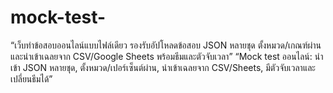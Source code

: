 # mock-test-
“เว็บทำข้อสอบออนไลน์แบบไฟล์เดียว รองรับอัปโหลดข้อสอบ JSON หลายชุด ตั้งหมวด/เกณฑ์ผ่าน และนำเข้าเฉลยจาก CSV/Google Sheets พร้อมธีมและตัวจับเวลา”  “Mock test ออนไลน์: นำเข้า JSON หลายชุด, ตั้งหมวด/เปอร์เซ็นต์ผ่าน, นำเข้าเฉลยจาก CSV/Sheets, มีตัวจับเวลาและเปลี่ยนธีมได้”

